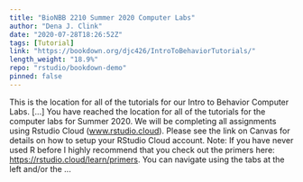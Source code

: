 ```yaml
---
title: "BioNBB 2210 Summer 2020 Computer Labs"
author: "Dena J. Clink"
date: "2020-07-28T18:26:52Z"
tags: [Tutorial]
link: "https://bookdown.org/djc426/IntroToBehaviorTutorials/"
length_weight: "18.9%"
repo: "rstudio/bookdown-demo"
pinned: false
---
```


This is the location for all of the tutorials for our Intro to Behavior Computer Labs. [...] You have reached the location for all of the tutorials for the computer labs for Summer 2020. We will be completing all assignments using Rstudio Cloud (www.rstudio.cloud). Please see the link on Canvas for details on how to setup your RStudio Cloud account. Note: If you have never used R before I highly recommend that you check out the primers here: https://rstudio.cloud/learn/primers. You can navigate using the tabs at the left and/or the ...
